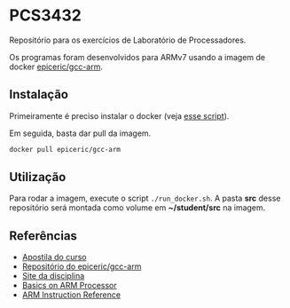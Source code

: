 # PCS3432

Repositório para os exercícios de Laboratório de Processadores.

Os programas foram desenvolvidos para ARMv7 usando a imagem de docker [epiceric/gcc-arm](https://hub.docker.com/r/epiceric/gcc-arm).

## Instalação

Primeiramente é preciso instalar o docker (veja [esse script](https://github.com/lucastrschneider/simon-setup/blob/main/docker_install.sh)).

Em seguida, basta dar pull da imagem.

```bash
docker pull epiceric/gcc-arm
```

## Utilização

Para rodar a imagem, execute o script `./run_docker.sh`. A pasta **src** desse repositório será montada como volume em **~/student/src** na imagem.

## Referências

- [Apostila do curso](docs/ARMLabMannual.pdf)
- [Repositório do epiceric/gcc-arm](https://github.com/EpicEric/gcc-arm)
- [Site da disciplina](https://www2.pcs.usp.br/~jkinoshi/2022/labmicro-22sem.html)
- [Basics on ARM Processor](http://linux-kernel-lab.blogspot.com/2018/04/basics-on-arm-processor.html)
- [ARM Instruction Reference](https://developer.arm.com/documentation/dui0068/b/ARM-Instruction-Reference?lang=en)
